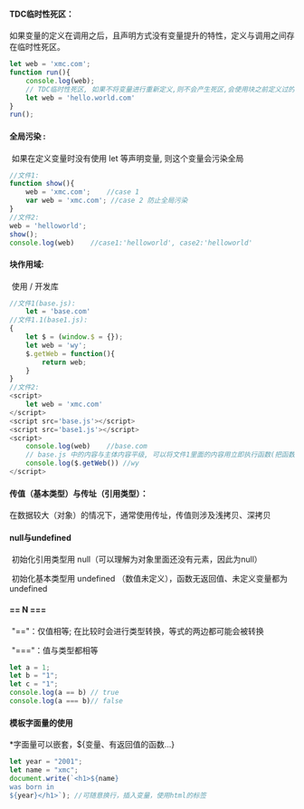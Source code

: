 #### TDC临时性死区：

​		如果变量的定义在调用之后，且声明方式没有变量提升的特性，定义与调用之间存在临时性死区。

```javascript
let web = 'xmc.com';
function run(){
    console.log(web);
    // TDC临时性死区, 如果不将变量进行重新定义,则不会产生死区,会使用块之前定义过的变量.  即现在块中查找(整个块,而不是使用变量前的部分),若块中没有,则在上一级查找
    let web = 'hello.world.com'
} 
run();
```

#### 全局污染 : 

​		如果在定义变量时没有使用 let 等声明变量, 则这个变量会污染全局

```javascript
//文件1:
function show(){
	web = 'xmc.com';	//case 1
	var web = 'xmc.com'; //case 2 防止全局污染
}
//文件2:
web = 'helloworld';
show();
console.log(web)	//case1:'helloworld', case2:'helloworld'
```

#### 块作用域:

​		使用 / 开发库

```javascript
//文件1(base.js):
	let = 'base.com'
//文件1.1(base1.js):
{
	let $ = (window.$ = {});
	let web = 'wy';
    $.getWeb = function(){
        return web;
    }
}
//文件2:
<script>
    let web = 'xmc.com'
</script>
<script src='base.js'></script>
<script src='base1.js'></script>
<script>
    console.log(web)	//base.com
	// base.js 中的内容与主体内容平级, 可以将文件1里面的内容用立即执行函数(把函数作用域当作块作用域) 或者 直接用块作用域 
	console.log($.getWeb()) //wy
</script>

```

#### 传值（基本类型）与传址（引用类型）：

​		在数据较大（对象）的情况下，通常使用传址，传值则涉及浅拷贝、深拷贝



#### null与undefined

​		初始化引用类型用 null（可以理解为对象里面还没有元素，因此为null）

​		初始化基本类型用 undefined （数值未定义），函数无返回值、未定义变量都为 undefined

#### == N ===

​		"=="：仅值相等; 在比较时会进行类型转换，等式的两边都可能会被转换

​		"==="：值与类型都相等

```javascript
let a = 1;
let b = "1";
let c = "1";
console.log(a == b)	// true
console.log(a === b)// false
```



#### 模板字面量的使用

*字面量可以嵌套，${变量、有返回值的函数...}

```javascript
let year = "2001";
let name = "xmc";
document.write(`<h1>${name} 
was born in 
${year}</h1>`);	//可随意换行，插入变量，使用html的标签
```



